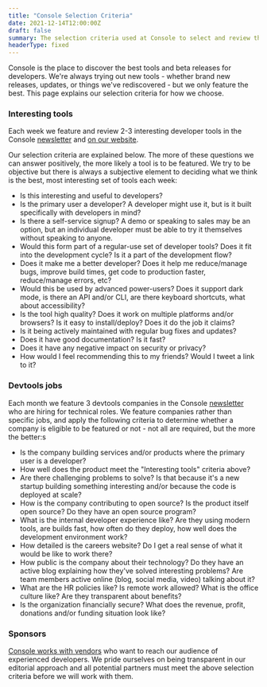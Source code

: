 ```yaml
---
title: "Console Selection Criteria"
date: 2021-12-14T12:00:00Z
draft: false
summary: The selection criteria used at Console to select and review the best tools for developers.
headerType: fixed
---
```


Console is the place to discover the best tools and beta releases for
developers. We're always trying out new tools - whether brand new releases,
updates, or things we've rediscovered - but we only feature the best. This page
explains our selection criteria for how we choose.

### Interesting tools

Each week we feature and review 2-3 interesting developer tools in the Console
[newsletter](/newsletter/) and [on our website](/tools/).

Our selection criteria are explained below. The more of these questions we can
answer positively, the more likely a tool is to be featured. We try to be
objective but there is always a subjective element to deciding what we think is
the best, most interesting set of tools each week:

- Is this interesting and useful to developers?
- Is the primary user a developer? A developer might use it, but is it built
  specifically with developers in mind?
- Is there a self-service signup? A demo or speaking to sales may be an option,
  but an individual developer must be able to try it themselves without speaking
  to anyone.
- Would this form part of a regular-use set of developer tools? Does it fit into
  the development cycle? Is it a part of the development flow?
- Does it make me a better developer? Does it help me reduce/manage bugs,
  improve build times, get code to production faster, reduce/manage errors, etc?
- Would this be used by advanced power-users? Does it support dark mode, is
  there an API and/or CLI, are there keyboard shortcuts, what about
  accessibility?
- Is the tool high quality? Does it work on multiple platforms and/or browsers?
  Is it easy to install/deploy? Does it do the job it claims?
- Is it being actively maintained with regular bug fixes and updates?
- Does it have good documentation? Is it fast?
- Does it have any negative impact on security or privacy?
- How would I feel recommending this to my friends? Would I tweet a link to it?

### Devtools jobs

Each month we feature 3 devtools companies in the Console
[newsletter](/newsletter/) who are hiring for technical roles. We feature
companies rather than specific jobs, and apply the following criteria to
determine whether a company is eligible to be featured or not - not all are
required, but the more the better:s

- Is the company building services and/or products where the primary user is a
  developer?
- How well does the product meet the "Interesting tools" criteria above?
- Are there challenging problems to solve? Is that because it's a new startup
  building something interesting and/or because the code is deployed at scale?
- How is the company contributing to open source? Is the product itself open
  source? Do they have an open source program?
- What is the internal developer experience like? Are they using modern tools,
  are builds fast, how often do they deploy, how well does the development
  environment work?
- How detailed is the careers website? Do I get a real sense of what it would be
  like to work there?
- How public is the company about their technology? Do they have an active blog
  explaining how they've solved interesting problems? Are team members active
  online (blog, social media, video) talking about it?
- What are the HR policies like? Is remote work allowed? What is the office
  culture like? Are they transparent about benefits?
- Is the organization financially secure? What does the revenue, profit,
  donations and/or funding situation look like?

### Sponsors

[Console works with vendors](/advertise/) who want to reach our audience of
experienced developers. We pride ourselves on being transparent in our editorial
approach and all potential partners must meet the above selection criteria
before we will work with them.
